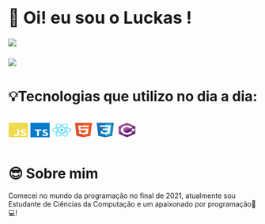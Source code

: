 

<div class="me-Read" style="font-size:17px; padding:15px font-family:"> 
    <h1> <b>👋 Oi! eu sou o Luckas ! </b></h1>
    <a href="https://www.linkedin.com/in/luckas-delboni" target="_blank">  <img src="https://img.shields.io/badge/LinkedIn-0077B5?style=for-the-               badge&logo=linkedin&logoColor=white" target="_blank" width="100"></a><br><br>
   <img src="https://github-readme-stats-sigma-five.vercel.app/api?username=luckasdelboni&show_icons=true&theme=transparent" target="_blank"><br> 
</div>
  
<div class="me-tecnologies">
    <h1> <b>💡Tecnologias que utilizo no dia a dia: </b> </h1>
    <div style="display: inline_block"><br>
        <img align="center" alt="JavaScript" height="30" width="40" src="https://raw.githubusercontent.com/devicons/devicon/master/icons/javascript/javascript-plain.svg">
        <img align="center" alt="TypeScript" height="30" width="40" src="https://raw.githubusercontent.com/devicons/devicon/master/icons/typescript/typescript-plain.svg">
        <img align="center" alt="React" height="30" width="40" src="https://raw.githubusercontent.com/devicons/devicon/master/icons/react/react-original.svg">
        <img align="center" alt="HTML5" height="30" width="40" src="https://raw.githubusercontent.com/devicons/devicon/master/icons/html5/html5-original.svg">
        <img align="center" alt="CSS3" height="30" width="40" src="https://raw.githubusercontent.com/devicons/devicon/master/icons/css3/css3-original.svg">
        <img align="center" alt="CSharp" height="30" width="40" src="https://raw.githubusercontent.com/devicons/devicon/master/icons/csharp/csharp-original.svg">
    </div>
 </div><br>
   
<div class="me-about">
    <h1><b>😎 Sobre mim</b></h1>
    <p>Comecei no mundo da programação no final de 2021, atualmente sou Estudante de Ciências da Computação e um apaixonado por programação🖤💻!<p>
</div>       







